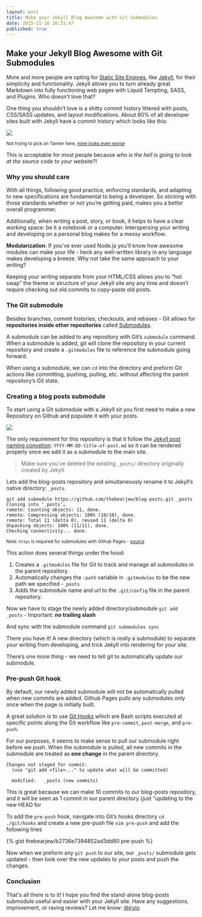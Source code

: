 ```yaml
---
layout: post
title: Make your Jekyll Blog Awesome with Git Submodules
date: 2015-11-16 16:31:47
published: true
---
```


## Make your Jekyll Blog Awesome with Git Submodules

More and more people are opting for [Static Site Engines](), like [Jekyll](), for their simplicity and functionality. Jekyll allows you to turn already great Markdown into fully functioning  web pages with Liquid Tempting, SASS, and Plugins. Who doesn’t love that?

One thing you shouldn’t love is a shitty commit history littered with posts, CSS/SASS updates, and layout modifications. About 80% of all developer sites built with Jekyll have a commit history which looks like this: 

![](/Users/CASE/Pictures/jekyll-commits.png)

<small> Not trying to pick on Tanner here, [mine looks even worse](https://github.com/thebearjew/thebearjew.github.io/commits/master?page=5)</small>

This is acceptable for most people because *who is the hell is going to look at the source code to your website*?!

### Why you should care
With all things, following good practice, enforcing standards, and adapting to new specifications are fundamental to being a developer. So sticking with those standards whether or not you’re getting paid, makes you a better overall programmer.

Additionally, when writing a post, story, or book, it helps to have a clear working space: be it a notebook or a computer. Interspersing your writing and developing on a personal blog makes for a messy workflow.

**Modularization**: If you’ve ever used Node.js you’ll know how awesome modules can make your life - heck any well-written library in any language makes developing a breeze. Why not take the same approach to your writing? 

Keeping your writing separate from your HTML/CSS allows you to “hot swap” the theme or structure of your Jekyll site any any time and doesn’t require checking out old commits to copy-paste old posts.

###  The Git submodule
Besides branches, commit histories, checkouts, and rebases - Git  allows for **repositories inside other repositories** called [Submodules](http://www.git-scm.com/book/en/v2/Git-Tools-Submodules).

A submodule can be added to any repository with Git’s `submodule` command. When a submodule is added, git will clone the repository in your current repository and create a `.gitmodules` file to reference the submodule going forward.

When using a submodule, we can `cd` into the directory and preform Git actions like committing, pushing, pulling, etc. without affecting the parent repository’s Git state.

### Creating a blog posts submodule
To start using a Git submodule with a Jekyll sit you first need to make a new Repository on Github and populate it with your posts.

![](/Users/CASE/Pictures/blog-posts-submodule.png)

The only requirement for this repository is that it follow the  [Jekyll post naming convetion](http://jekyllrb.com/docs/posts/): `YYYY-MM-DD-title-of-post.md` so it can be rendered properly once we add it as a submodule to the main site.

> Make sure you’ve deleted the existing `_posts/` directory originally created by Jekyll.

Lets add the blog-posts repository and simultaneously rename it to Jekyll’s native directory: `_posts`. 

```
git add submodule https://github.com/thebearjew/blog-posts.git _posts
Cloning into ‘_posts’…
remote: Counting objects: 11, done.
remote: Compressing objects: 100% (10/10), done.
remote: Total 11 (delta 0), reused 11 (delta 0)
Unpacking objects: 100% (11/11), done.
Checking connectivity... done.
```
<small>Note: `https` is required for submodules with Github Pages - [source](https://help.github.com/articles/using-submodules-with-pages/)</small>

This action does several things under the hood:

1. Creates a `.gitmodules` file for Git to track and manage all submodules in the parent repository.
2. Automatically changes the `:path` variable in `.gitmodules` to be the new path we specified -`_posts`
3. Adds the submodule name and url to the `.git/config` file in the parent repository.

Now we have to stage the newly added directory/submodule
`git add _posts` - Important: **no trailing slash**

And sync with the submodule command
`git submodules sync`

There you have it! A new directory (which is really a submodule)  to separate your writing from developing, and trick Jekyll into rendering for your site.

There’s one more thing - we need to tell git to automatically update our submodule.

### Pre-push Git hook
By default, our newly added submodule will not be automatically pulled when new commits are added. Github Pages pulls any submodules only once when the page is initially built.

A great solution is to use [Git Hooks](http://www.git-scm.com/book/en/v2/Customizing-Git-Git-Hooks) which are Bash scripts executed at specific points along the Git workflow like `pre-commit`, `post-merge`, and `pre-push`.
  
For our purposes, it seems to make sense to pull our submodule right before we push. When the submodule is pulled, all new commits in the submodule are treated as **one change** in the parent directory.

```
Changes not staged for commit:
  (use "git add <file>..." to update what will be committed)

  modified:   _posts (new commits)
```

This is great because we can make 10 commits to our blog-posts repository, and it will be seen as 1 commit in our parent directory (just “updating to the new HEAD for 


To add the `pre-push` hook, navigate into Git’s hooks directory
`cd ./git/hooks` and create a new pre-push file `vim pre-push` and add the following lines 

{% gist thebearjew/b2736e7394852ad3dd80 pre-push %}

Now when we preform any `git push` to our site, our `_posts/` submodule gets updated - then look over the new updates to your posts and push the changes.

### Conclusion
That's all there is to it! I hope you find the stand-alone blog-posts submodule useful and easier with your Jekyll site. Have any suggestions, improvement, or raving reviews? Let me know: [@jryio](https:/twitter.com/jryio)
